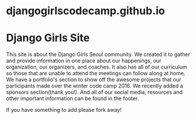 # djangogirlscodecamp.github.io
<h1>Django Girls Site</h1>

<p>This site is about the Django Girls Seoul community. We created it to gather and provide information in one 
place about our happenings, our organization, our organizers, and coaches. It also has all of our curriculum 
so those that are unable to attend the meetings can follow along at home.
We have a portfolio's section to show off the awesome projects that our participants made over the winter code camp 2016.
We recently added a sponsors section(thank you!). And all of our social media, resources and other important information can be found in the footer.</p>

<p>If you have something to add please fork away! </p>
